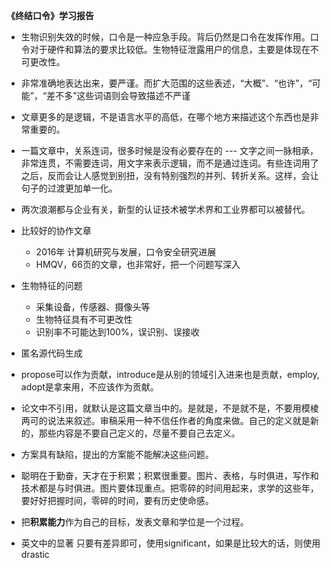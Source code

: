 **《终结口令》学习报告**

-   生物识别失效的时候，口令是一种应急手段。背后仍然是口令在发挥作用。口令对于硬件和算法的要求比较低。生物特征泄露用户的信息，主要是体现在不可更改性。

-   非常准确地表达出来，要严谨。而扩大范围的这些表述，“大概”、“也许”，“可能”，“差不多”这些词语则会导致描述不严谨
-   文章更多的是逻辑，不是语言水平的高低，在哪个地方来描述这个东西也是非常重要的。
-   一篇文章中，关系连词，很多时候是没有必要存在的 --- 文字之间一脉相承，非常连贯，不需要连词，用文字来表示逻辑，而不是通过连词。有些连词用了之后，反而会让人感觉到别扭，没有特别强烈的并列、转折关系。这样，会让句子的过渡更加单一化。
-   两次浪潮都与企业有关，新型的认证技术被学术界和工业界都可以被替代。
-   比较好的协作文章
    -   2016年 计算机研究与发展，口令安全研究进展
    -   HMQV，66页的文章，也非常好，把一个问题写深入
-   生物特征的问题
    -   采集设备，传感器、摄像头等
    -   生物特征具有不可更改性
    -   识别率不可能达到100%，误识别、误接收
-   匿名源代码生成
-   propose可以作为贡献，introduce是从别的领域引入进来也是贡献，employ, adopt是拿来用，不应该作为贡献。
-   论文中不引用，就默认是这篇文章当中的。是就是，不是就不是，不要用模棱两可的说法来叙述。审稿采用一种不信任作者的角度来做。自己的定义就是新的，那些内容是不要自己定义的，尽量不要自己去定义。
-   方案具有缺陷，提出的方案能不能解决这些问题。
-   聪明在于勤奋，天才在于积累；积累很重要。图片、表格，与时俱进，写作和技术都是与时俱进。图片要体现重点。把零碎的时间用起来，求学的这些年，要好好把握时间，零碎的时间，要有历史使命感。
-   把**积累能力**作为自己的目标，发表文章和学位是一个过程。
-   英文中的显著 只要有差异即可，使用significant，如果是比较大的话，则使用drastic

